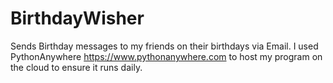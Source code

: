 # BirthdayWisher
Sends Birthday messages to my friends on their birthdays via Email.
I used PythonAnywhere https://www.pythonanywhere.com to host my program on the cloud to ensure it runs daily.
